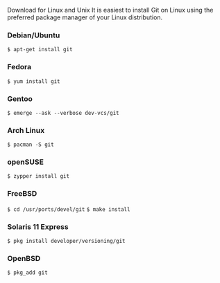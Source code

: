 Download for Linux and Unix
It is easiest to install Git on Linux using the preferred package manager of your Linux distribution.

### Debian/Ubuntu
`$ apt-get install git`
### Fedora
`$ yum install git`
### Gentoo
`$ emerge --ask --verbose dev-vcs/git`
### Arch Linux
`$ pacman -S git`
### openSUSE
`$ zypper install git`
### FreeBSD
`$ cd /usr/ports/devel/git`
`$ make install`
### Solaris 11 Express
`$ pkg install developer/versioning/git`
### OpenBSD
`$ pkg_add git`